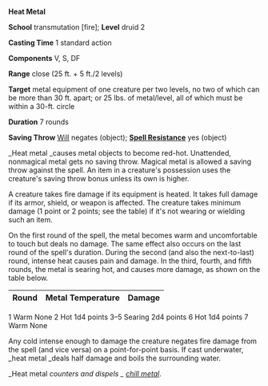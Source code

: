  **Heat Metal**

**School** transmutation [fire]; **Level** druid 2

**Casting Time** 1 standard action

**Components** V, S, DF

**Range** close (25 ft. + 5 ft./2 levels)

**Target** metal equipment of one creature per two levels, no two of which can be more than 30 ft. apart; or 25 lbs. of metal/level, all of which must be within a 30-ft. circle

**Duration** 7 rounds

**Saving Throw** [Will](../combat.html#_will) negates (object); **[Spell Resistance](../glossary.html#_spell-resistance)** yes (object)

_Heat metal _causes metal objects to become red-hot. Unattended, nonmagical metal gets no saving throw. Magical metal is allowed a saving throw against the spell. An item in a creature's possession uses the creature's saving throw bonus unless its own is higher.

A creature takes fire damage if its equipment is heated. It takes full damage if its armor, shield, or weapon is affected. The creature takes minimum damage (1 point or 2 points; see the table) if it's not wearing or wielding such an item.

On the first round of the spell, the metal becomes warm and uncomfortable to touch but deals no damage. The same effect also occurs on the last round of the spell's duration. During the second (and also the next-to-last) round, intense heat causes pain and damage. In the third, fourth, and fifth rounds, the metal is searing hot, and causes more damage, as shown on the table below.

| Round | Metal Temperature | Damage |
| --- | --- | --- |
<tbody>
<tr class="odd">
<td>1</td>
<td>Warm</td>
<td>None</td>
</tr>
<tr class="even">
<td>2</td>
<td>Hot</td>
<td>1d4 points</td>
</tr>
<tr class="odd">
<td>3–5</td>
<td>Searing</td>
<td>2d4 points</td>
</tr>
<tr class="even">
<td>6</td>
<td>Hot</td>
<td>1d4 points</td>
</tr>
<tr class="odd">
<td>7</td>
<td>Warm</td>
<td>None</td>
</tr>
</tbody>

Any cold intense enough to damage the creature negates fire damage from the spell (and vice versa) on a point-for-point basis. If cast underwater, _heat metal _deals half damage and boils the surrounding water.

_Heat metal _counters and dispels _ [chill metal](chillMetal.html#_chill-metal)_.

